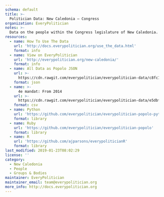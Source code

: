 ```yaml
---
schema: default
title: >-
  Politician Data: New Caledonia — Congress
organization: EveryPolitician
notes: >-
  Data on the people within the Congress legislature of New Caledonia.
resources:
  - name: How To Use The Data
    url: 'http://docs.everypolitician.org/use_the_data.html'
    format: info
  - name: View on EveryPolitician
    url: 'http://everypolitician.org/new-caledonia/'
    format: info
  - name: All Data as Popolo JSON
    url: >-
      https://cdn.rawgit.com/everypolitician/everypolitician-data/c8fc1b4de77a12f82a024b41bcb919ee44755350/data/New_Caledonia/Congress/ep-popolo-v1.0.json
    format: json
  - name: >-
      4e mandat: From 2014
    url: >-
      https://cdn.rawgit.com/everypolitician/everypolitician-data/e5dbf86fe3e86a5d58a6e1e3923339ed7744bf25/data/New_Caledonia/Congress/term-4.csv
    format: csv
  - name: Python
    url: 'https://github.com/everypolitician/everypolitician-popolo-python'
    format: library
  - name: Ruby
    url: 'https://github.com/everypolitician/everypolitician-popolo'
    format: library
  - name: R
    url: 'https://github.com/ajparsons/everypoliticianR'
    format: library
last_modified: 2019-01-23T08:02:29
license: ''
category:
  - New Caledonia
  - People
  - Groups & Bodies
maintainer: EveryPolitician
maintainer_email: team@everypolitician.org
more_info: http://docs.everypolitician.org
---
```

